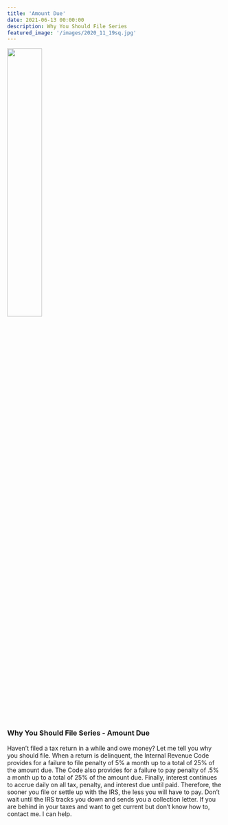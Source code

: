 ```yaml
---
title: 'Amount Due'
date: 2021-06-13 00:00:00
description: Why You Should File Series 
featured_image: '/images/2020_11_19sq.jpg'
---
```


<img src="{{ site.baseurl }}/images/2020_11_19sq.jpg" width="40%">

### Why You Should File Series - Amount Due

Haven’t filed a tax return in a while and owe money? Let me tell you why you should file.  When a return is delinquent, the Internal Revenue Code provides for a failure to file penalty of 5% a month up to a total of 25% of the amount due. The Code also provides for a failure to pay penalty of .5% a month up to a total of 25% of the amount due.  Finally, interest continues to accrue daily on all tax, penalty, and interest due until paid.  Therefore, the sooner you file or settle up with the IRS, the less you will have to pay. Don’t wait until the IRS tracks you down and sends you a collection letter.  If you are behind in your taxes and want to get current but don’t know how to, contact me.  I can help.  


